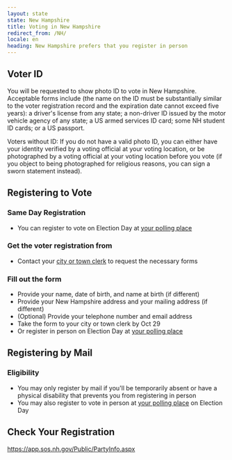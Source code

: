 ```yaml
---
layout: state
state: New Hampshire
title: Voting in New Hampshire
redirect_from: /NH/
locale: en
heading: New Hampshire prefers that you register in person
---
```


## Voter ID

You will be requested to show photo ID to vote in New Hampshire. Acceptable forms include (the name on the ID must be substantially similar to the voter registration record and the expiration date cannot exceed five years): a driver's license from any state; a non-driver ID issued by the motor vehicle agency of any state; a US armed services ID card; some NH student ID cards; or a US passport.

Voters without ID: If you do not have a valid photo ID, you can either have your identity verified by a voting official at your voting location, or be photographed by a voting official at your voting location before you vote (if you object to being photographed for religious reasons, you can sign a sworn statement instead).

## Registering to Vote

### Same Day Registration
* You can register to vote on Election Day at [your polling place](https://gttp.votinginfoproject.org)

### Get the voter registration from
* Contact your [city or town clerk](http://app.sos.nh.gov/Public/ClerkDetails.aspx) to request the necessary forms

### Fill out the form
* Provide your name, date of birth, and name at birth (if different)
* Provide your New Hampshire address and your mailing address (if different)
* (Optional) Provide your telephone number and email address
* Take the form to your city or town clerk by Oct 29
* Or register in person on Election Day at [your polling place](https://gttp.votinginfoproject.org)

## Registering by Mail

### Eligibility
* You may only register by mail if you'll be temporarily absent or have a physical disability that prevents you from registering in person
* You may also register to vote in person at [your polling place](https://gttp.votinginfoproject.org) on Election Day

## Check Your Registration
<https://app.sos.nh.gov/Public/PartyInfo.aspx>
